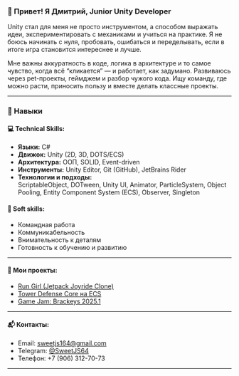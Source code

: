 ### 👋 Привет! Я Дмитрий, Junior Unity Developer

Unity стал для меня не просто инструментом, а способом выражать идеи, экспериментировать с механиками и учиться на практике. Я не боюсь начинать с нуля, пробовать, ошибаться и переделывать, если в итоге игра становится интереснее и лучше.

Мне важны аккуратность в коде, логика в архитектуре и то самое чувство, когда всё “кликается” — и работает, как задумано. Развиваюсь через pet-проекты, геймджем и разбор чужого кода. Ищу команду, где можно расти, приносить пользу и вместе делать классные проекты.

---

### 🧠 Навыки

#### 💻 Technical Skills:

- **Языки:** C#
- **Движок:** Unity (2D, 3D, DOTS/ECS)
- **Архитектура:** ООП, SOLID, Event-driven
- **Инструменты:** Unity Editor, Git (GitHub), JetBrains Rider
- **Технологии и подходы:**  
  ScriptableObject, DOTween, Unity UI, Animator, ParticleSystem, Object Pooling, Entity Component System (ECS), Observer, Singleton

#### 🤝 Soft skills:

- Командная работа  
- Коммуникабельность  
- Внимательность к деталям  
- Готовность к обучению и развитию

---

#### 📌 Мои проекты:
- [Run Girl (Jetpack Joyride Clone)](https://github.com/SweetJS64/unity-run-girl)  
- [Tower Defense Core на ECS](https://github.com/SweetJS64/untity-td-core)  
- [Game Jam: Brackeys 2025.1](https://itch.io/jam/brackeys-13/rate/3349683)

---

#### 📬 Контакты:

- Email: sweetjs164@gmail.com  
- Telegram: [@SweetJS64](https://t.me/SweetJS64)  
- Телефон: +7 (906) 312-70-73

---





<!--
**SweetJS64/SweetJS64** is a ✨ _special_ ✨ repository because its `README.md` (this file) appears on your GitHub profile.

Here are some ideas to get you started:

- 🔭 I’m currently working on ...
- 🌱 I’m currently learning ...
- 👯 I’m looking to collaborate on ...
- 🤔 I’m looking for help with ...
- 💬 Ask me about ...
- 📫 How to reach me: ...
- 😄 Pronouns: ...
- ⚡ Fun fact: ...
-->
